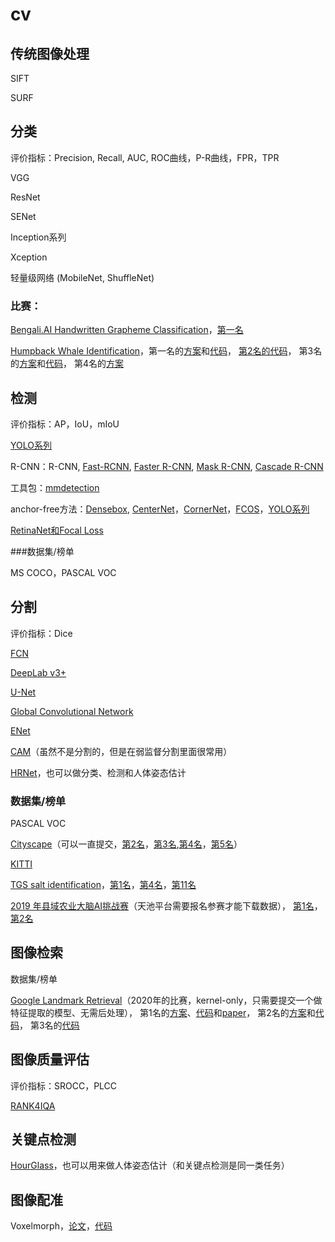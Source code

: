 # cv

## 传统图像处理

SIFT

SURF

## 分类

评价指标：Precision, Recall, AUC, ROC曲线，P-R曲线，FPR，TPR

VGG

ResNet

SENet

Inception系列

Xception

轻量级网络 (MobileNet, ShuffleNet)

### 比赛：

[Bengali.AI Handwritten Grapheme Classification](https://www.kaggle.com/c/bengaliai-cv19/overview)，[第一名](https://www.kaggle.com/c/bengaliai-cv19/discussion/135984)

[Humpback Whale Identification](https://www.kaggle.com/c/humpback-whale-identification/overview)，第一名的[方案](https://www.kaggle.com/c/humpback-whale-identification/discussion/82366)和[代码](https://github.com/earhian/Humpback-Whale-Identification-1st-)，
[第2名的代码](https://github.com/SeuTao/Humpback-Whale-Identification-Challenge-2019_2nd_palce_solution)，
第3名的[方案](https://www.kaggle.com/c/humpback-whale-identification/discussion/82484)和[代码](https://github.com/pudae/kaggle-humpback)，
第4名的[方案](https://www.kaggle.com/c/humpback-whale-identification/discussion/82356)



## 检测

评价指标：AP，IoU，mIoU

[YOLO系列](https://zhuanlan.zhihu.com/p/136382095A)

R-CNN：R-CNN, [Fast-RCNN](http://openaccess.thecvf.com/content_iccv_2015/html/Girshick_Fast_R-CNN_ICCV_2015_paper.html), [Faster R-CNN](http://papers.nips.cc/paper/5638-faster-r-cnn-towards-real-time-object-detection-with-region-proposal-networks), [Mask R-CNN](http://openaccess.thecvf.com/content_iccv_2017/html/He_Mask_R-CNN_ICCV_2017_paper.html), [Cascade R-CNN](http://openaccess.thecvf.com/content_cvpr_2018/html/Cai_Cascade_R-CNN_Delving_CVPR_2018_paper.html)

工具包：[mmdetection](https://mmdetection.readthedocs.io/en/latest/)

anchor-free方法：[Densebox](https://arxiv.org/abs/1509.04874), [CenterNet](http://openaccess.thecvf.com/content_ICCV_2019/html/Duan_CenterNet_Keypoint_Triplets_for_Object_Detection_ICCV_2019_paper.html)，[CornerNet](http://openaccess.thecvf.com/content_ECCV_2018/html/Hei_Law_CornerNet_Detecting_Objects_ECCV_2018_paper.html)，[FCOS](http://openaccess.thecvf.com/content_ICCV_2019/html/Tian_FCOS_Fully_Convolutional_One-Stage_Object_Detection_ICCV_2019_paper.html)，[YOLO系列](https://zhuanlan.zhihu.com/p/136382095)

[RetinaNet和Focal Loss](http://openaccess.thecvf.com/content_iccv_2017/html/Lin_Focal_Loss_for_ICCV_2017_paper.html)

###数据集/榜单

MS COCO，PASCAL VOC

## 分割

评价指标：Dice

[FCN](https://www.cv-foundation.org/openaccess/content_cvpr_2015/html/Long_Fully_Convolutional_Networks_2015_CVPR_paper.html)

[DeepLab v3+](https://openaccess.thecvf.com/content_ECCV_2018/html/Liang-Chieh_Chen_Encoder-Decoder_with_Atrous_ECCV_2018_paper.html)

[U-Net](https://link.springer.com/chapter/10.1007/978-3-319-24574-4_28)

[Global Convolutional Network](https://openaccess.thecvf.com/content_cvpr_2017/html/Peng_Large_Kernel_Matters_CVPR_2017_paper.html)

[ENet](https://arxiv.org/abs/1606.02147)

[CAM](https://www.cv-foundation.org/openaccess/content_cvpr_2016/papers/Zhou_Learning_Deep_Features_CVPR_2016_paper.pdf)（虽然不是分割的，但是在弱监督分割里面很常用）

[HRNet](http://openaccess.thecvf.com/content_CVPR_2019/html/Sun_Deep_High-Resolution_Representation_Learning_for_Human_Pose_Estimation_CVPR_2019_paper.html)，也可以做分类、检测和人体姿态估计

### 数据集/榜单

PASCAL VOC

[Cityscape](https://www.cityscapes-dataset.com/)（可以一直提交，[第2名](https://arxiv.org/abs/2005.10821)，[第3名](https://arxiv.org/abs/2005.10266),[第4名](https://arxiv.org/abs/1909.11065)，[第5名](https://arxiv.org/abs/1911.10194)）

[KITTI](http://www.cvlibs.net/datasets/kitti/eval_semseg.php?benchmark=semantics2015)

[TGS salt identification](https://www.kaggle.com/c/tgs-salt-identification-challenge/overview)，[第1名](https://www.kaggle.com/c/tgs-salt-identification-challenge/discussion/69291)，[第4名](https://github.com/SeuTao/TGS-Salt-Identification-Challenge-2018-_4th_place_solution)，[第11名](https://www.kaggle.com/c/tgs-salt-identification-challenge/discussion/69093)

[2019 年县域农业大脑AI挑战赛](https://tianchi.aliyun.com/competition/entrance/231717/introduction)（天池平台需要报名参赛才能下载数据），
[第1名](https://tianchi.aliyun.com/forum/postDetail?spm=5176.12586969.1002.6.25ea4054p7VT3O&postId=78945)，
[第2名](https://tianchi.aliyun.com/forum/postDetail?spm=5176.12586969.1002.3.25ea4054sdzwGN&postId=79094)

## 图像检索

数据集/榜单

[Google Landmark Retrieval](https://www.kaggle.com/c/landmark-recognition-2020)（2020年的比赛，kernel-only，只需要提交一个做特征提取的模型、无需后处理），
第1名的[方案](https://www.kaggle.com/c/landmark-recognition-2020/discussion/187821)、[代码](https://github.com/psinger/kaggle-landmark-recognition-2020-1st-place)和[paper](https://arxiv.org/abs/2010.01650)，
第2名的[方案](https://www.kaggle.com/c/landmark-recognition-2020/discussion/188299)和[代码](https://www.kaggle.com/c/landmark-recognition-2020/discussion/188299)，
第3名的[代码](https://github.com/haqishen/Google-Landmark-Recognition-2020-3rd-Place-Solution)



## 图像质量评估

评价指标：SROCC，PLCC

[RANK4IQA](https://arxiv.org/abs/1712.05444)

## 关键点检测

[HourGlass](https://link.springer.com/chapter/10.1007/978-3-319-46484-8_29)，也可以用来做人体姿态估计（和关键点检测是同一类任务）

## 图像配准

Voxelmorph，[论文](https://ieeexplore.ieee.org/abstract/document/8633930/)，[代码](https://github.com/voxelmorph/voxelmorph)

